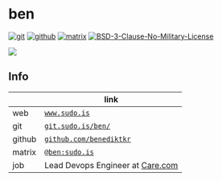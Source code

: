 # ben

[![git](https://www.sudo.is/readmes/git.sudo.is-ben.svg)](https://git.sudo.is/ben)
[![github](https://www.sudo.is/readmes/github-benediktkr.svg)](https://github.com/benediktkr)
[![matrix](https://www.sudo.is/readmes/matrix-ben-sudo.is.svg)](https://matrix.to/#/@ben:sudo.is)
[![BSD-3-Clause-No-Military-License](https://www.sudo.is/readmes/license-BSD-blue.svg)](LICENSE)

![](https://www.sudo.is/avatars/green_fade.png)


## Info

|        | link                                                     |
|--------|----------------------------------------------------------|
| web    | [`www.sudo.is`](https://www.sudo.is)                     |
| git    | [`git.sudo.is/ben/`](https://git.sudo.is/ben)            |
| github | [`github.com/benediktkr`](https://github.com/benediktkr) |
| matrix | [`@ben:sudo.is`](https://matrix.to/#/@ben:sudo.is)       |
| job    | Lead Devops Engineer at [Care.com](https://www.care.com) |
